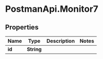 # PostmanApi.Monitor7

## Properties

Name | Type | Description | Notes
------------ | ------------- | ------------- | -------------
**id** | **String** |  | 


